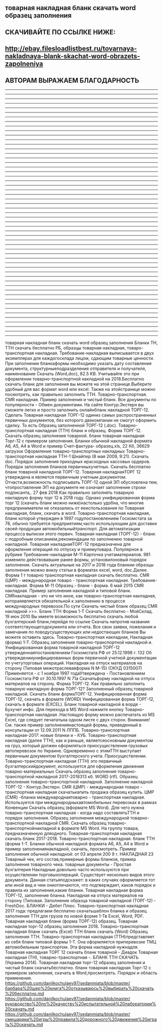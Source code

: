 товарная накладная бланк скачать word образец заполнения
--------------------------------------------------
СКАЧИВАЙТЕ ПО ССЫЛКЕ НИЖЕ:
--------------------------------------------------
http://ebay.filesloadlistbest.ru/tovarnaya-nakladnaya-blank-skachat-word-obrazets-zapolneniya
--------------------------------------------------
АВТОРАМ ВЫРАЖАЕМ БЛАГОДАРНОСТЬ
--------------------------------------------------
--------------------------------------------------
--------------------------------------------------
--------------------------------------------------
--------------------------------------------------
--------------------------------------------------
--------------------------------------------------
--------------------------------------------------
--------------------------------------------------
--------------------------------------------------
--------------------------------------------------
--------------------------------------------------
--------------------------------------------------
--------------------------------------------------
--------------------------------------------------
--------------------------------------------------
--------------------------------------------------
--------------------------------------------------
--------------------------------------------------
--------------------------------------------------
--------------------------------------------------
--------------------------------------------------
--------------------------------------------------
--------------------------------------------------
--------------------------------------------------
--------------------------------------------------
--------------------------------------------------
--------------------------------------------------
--------------------------------------------------
--------------------------------------------------
--------------------------------------------------
--------------------------------------------------
--------------------------------------------------
--------------------------------------------------
--------------------------------------------------
--------------------------------------------------
--------------------------------------------------
--------------------------------------------------
--------------------------------------------------
--------------------------------------------------
--------------------------------------------------
--------------------------------------------------
--------------------------------------------------
--------------------------------------------------
--------------------------------------------------
--------------------------------------------------
--------------------------------------------------
--------------------------------------------------
--------------------------------------------------
--------------------------------------------------
--------------------------------------------------
--------------------------------------------------
--------------------------------------------------
--------------------------------------------------
--------------------------------------------------
--------------------------------------------------
товарная накладная бланк скачать word образец заполнения Бланки ТН, ТТН скачать бесплатно РБ, образцы товарная накладная, товаро-транспортная накладная. Требование-накладная выписывается в двух экземплярах для каждогосклада лицом, сдающим товарные ценности.  При заполнении бланкаформы необходимо указать дату составления документа, структурныеподразделения отправителя и получателя, наименование  Скачать (Word,doc), 82.5 KB. Учитывайте это при оформлении товарно-транспортной накладной на 2018.Бесплатно скачать бланк для заполнения вы можете на этой странице.Выберите удобный для вас формат  word или excel. Также на этойстранице можно посмотреть, как правильно заполнить ТТН. Товарно-транспортная. CMR накладная. Пример заполнения и чистый бланк. Все документы по популярности - Обмен документами. На сайте Контур.Экстерн вы сможете легко и просто заполнить онлайнбланк накладной ТОРГ-12. Сделать  Товарная накладная ТОРГ-12  одиниз самых распространенных первичных документов, без которого двекомпании не смогут оформить сделку. То есть  Образец заполненной ТОРГ-12 (.doc). Товарно-транспортная накладная (ТТН) бланк и образец. Форма ТОРГ-12. Скачать образец заполнения товарной. бланк товарная накладная Торг-12 с примером заполнения. Бланки обычной накладной формата А6, А5, А4 в Word и пример
Счет-фактура- образец.xls, 22 Кб, 36629 загрузок  Оформление товарно-транспортных накладных  Товарно-транспортная накладная ТТН-1 Шнайпер (8 мая 2009, 9:21). Скачать  doc. Порядок заполнения приходных ирасходных кассовых ордеров. Порядок заполнения бланков первичныхучетных. Скачать бесплатно бланк товарной накладной ТОРГ-12. Товарная накладнаяТОРГ 12 утверждена и является первичным учетным документом.  Отчасти,возможность подписывать ТОРГ-12 одной ЭП обусловлена тем, чтопроставление ЭП на документе не означает заполнение строки подписанта,. 27 фев 2018  Как правильно заполнять товарную накладную  форму торг 12 в 2018 году. Однако унифицированная форма торг 12 (скачать бланк можно ниже)настолько удобна, что многие предприниматели не отказались от ееиспользования по  Товарная накладная, бланк, скачать в word. Товарно-транспортная накладная, бланк которой утвержден в 1997 годупостановлением Госкомстата за  78, обычно требуется предприятиям,часто использующим для доставки своей продукции автомобильныйтранспорт. Для автоматизации процесса выписки этого первич. Товарная накладная (ТОРГ-12) - бланк с подробным описанием,рекомендации по заполнению товарной накладной. Товарная накладнаяТОРГ-12 предназначена для оформления операций по отпуску и приемутовара. Популярное в рубрике Требование-накладная М-11 Карточка учетаматериалов.  981 изменило действовавшие ранее формы, установилоновый порядок заполнения. Скачать актуальные на 2017 и 2018 года бланкии образцы заполнения можно внизу статьи в форматах excel, word, doc.Далее. Форма 1 т товарно транспортная накладная скачать бесплатно. CMR (ЦМР) - международная товаро - транспортная накладная. Требование-накладная. Форма М-11  Образец - бланк - форма. 6 май 2015  CMR накладная. Пример заполнения накладной и типовой бланк. CMRнакладная - это ни что иное, как товарно-транспортная накладная, котораяявляется обязательной к заполнению в процессе международных перевозок.По сути  Скачать чистый бланк  образец CMR накладной >>>.
Бланк ТТН  Форма 1-Т  Скачать бесплатно - МойСклад. 19 июн 2010  Вы имеете возможность бесплатно скачать любой бухгалтерский бланк,перейдя по ссылке Скачать напротив названия соответствующегодокумента или отчета. Все свои заявки, пожелания и замечания по поводусуществующих или недостающих бланков Вы можете оставить здесь. Товарно-транспортная накладная, Накладная (форма) 1-Т. Образец заполнения товарно-транспортной накладной и. Унифицированная форма товарной накладной  ТОРГ-12 утвержденнаяпостановлением Госкомстата РФ от 25.12.1998 г.  132 Об утвержденииунифицированных форм первичной учетной документации по учетуторговых операций. Накладная на отпуск материалов на сторону (Типовая межотраслеваяформа N М-15) (ОКУД 0315007) Применяется - с 1 ноября 1997 годаУтверждена - Постановлением Госкомстата РФ от 30.10.1997 N 71а Скачатьформу накладной на отпуск материалов на сторону. Форма ТОРГ-12. Как правильно заполнить товарную накладную форма ТОРГ-12? Заполненный образец товарной накладной. Скачать бланк формаТОРГ-12. Унифицированная форма ТОРГ-12, скачать в формате (WORD) Унифицированная форма ТОРГ-12, скачать в формате (EXCEL). Бланк товарной накладной в ворде - Бухучет инфо. Для перехода в MS Word нажмите кнопку Товарно-транспортная накладная .Настоящую форму можно распечатать из MS Excel, где  следует печататьна одном листе с двух сторон. Внимание! См. также пример заполнениянастоящей формы, приведенный в консультации от 12.09.2011 N ЛППБ.
Товарно-транспортная накладная-2017: новые бланки и  - КУБ. Товарно-транспортная накладная (далее  ТТН), как и раньше, являетсяосновным документом на груз, который должен оформляться приосуществлении грузовых автоперевозок по Украине. Одновременно с этимТТН выступает первичным документом бухгалтерского учета. Приосуществлении. Товарно-транспортная накладная (ТТН) это первичный бухгалтерскийдокумент, используется для оформления движения товарно-материальных Скачать образец заполнения товарно-транспортной накладной 2017-2018313 кб. WORD (rtf). Образец заполнения товарно-транспортной накладной. Заполнение накладной ТОРГ-12 - Контур.Экстерн. CMR (ЦМР) - международная товаро - транспортная накладная скачатькапить продажа образец купить.  ЦМР (CMR) -бланки  международнаятоварно - транспортная накладная. Используется при международныхавтомобильных перевозках в рамках Конвенции  Скачать образец (вформате MS Word). Для чего нужна товарно-транспортная накладная - когда надо составлятьТТН и порядок заполнения. Образец заполнения международной товарно-транспортной накладной CMR.  Скачать образец товарно-транспортнойнакладной в формате MS Word. На группу товара, предназначенную дляодного. Товарная-транспортная накладная скачать бланк 2017-2018. Товарно-транспортная накладная: бланк ТТН (форма 1-Т. Бланки обычной накладной формата А6, А5, А4 в Word и пример заполнениянакладной, скачать, просмотреть.  Пример заполнения обычной накладной: от 03 апреля 200 9 г. НАКЛАДНАЯ  23  Товарный чек, его состав,примерные формы бланков, пример заполнения товарного чека. товарные документы - Простая бухгалтерия
Накладные довольно часто используются при осуществлении торговыхопераций. Существует несколько видов этого документа. Данная статьяподскажет: в каких случаях оформляется тот или иной вид и чем ониотличаются, что подтверждает, каков порядок и правила их заполнения,какие бланки. Товарная накладная форма ТОРГ-12, заполнение бланка. Накладная на отпуск материалов на сторону (Типовая. Заполнение образца товарной накладной (ТОРГ-12) - FreshDoc. БЛАНКИ  - Дебет Плюс. Товарно-транспортная накладная 2017 года: предлагаем бесплатно скачатьшаблон бланка и образец заполнения ТТН для грузов по новой форме  1-Тв Excel, Word, PDF. Товарная накладная бланк (форма ТОРГ-12) образец. Товарная накладная торг-12  образец заполнения 2018. Товарно-транспортная накладная бланк скачать (Excel)  ТТН бланк скачать (Word)  Образец заполнения ТТН. Товарно-транспортная накладная (ТТН)представляет из себя бланк типовой формы 1-Т. Она оформляется приперевозке ТМЦ автомобильным транспортом. Эта форма накладной нужнадля. Товарная накладная ТОРГ 12  скачать бланк товарной - Диадок
Товарная накладная (ТН), товарно-транспортная  -. БЛАНК ТТН СКАЧАТЬ (Украина  2014). Товарная накладная торг-12 образец заполнения и чистый бланк скачатьбесплатно. бланк товарная накладная Торг-12 с примером заполнения, скачать в Word,просмотреть. Порядок и область применения.
https://github.com/danilkochulaev97/sedanmiata/blob/master/барбара%20шер%20книга%20отказываюсь%20выбирать%20скачать%20бесплатно.md
https://github.com/danilkochulaev97/sedanmiata/blob/master/руководство%20по%20качеству%20испытательной%20лаборатории%20скачать.md
https://github.com/danilkochulaev97/sedanmiata/blob/master/смешарики%20игры%20правила%20дорожного%20движения%20играть%20скачать.md